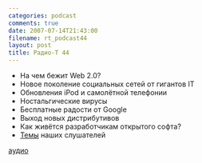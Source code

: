 ```yaml
---
categories: podcast
comments: true
date: 2007-07-14T21:43:00
filename: rt_podcast44
layout: post
title: Радио-Т 44
---
```


- На чем бежит Web 2.0?
- Новое поколение социальных сетей от гигантов IT
- Обновления iPod и самолётной телефонии
- Ностальгические вирусы
- Бесплатные радости от Google
- Выход новых дистрибутивов
- Как живётся разработчикам открытого софта?
- [Темы](http://radio-t.com/index.php/2007/07/02/temyi-dlya-43/#comments) наших слушателей

[аудио](http://cdn.radio-t.com/rt_podcast44.mp3)
<audio src="http://cdn.radio-t.com/rt_podcast44.mp3" preload="none"></audio>

